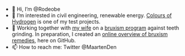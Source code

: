 - 👋 Hi, I’m @Rodeobe
- 👀 I’m interested in civil engineering, renewable energy. [Colours of Hydrogen](https://rodeobe.github.io/coloursofhydrogen/) is one of my test projects.
- 🦷 Working together with [my wife](https://www.fienjonnaert.be) on a [bruxism program](https://www.bruxismacademy.com/) against teeth grinding. In preparation, I created an [online overview of bruxism remedies](http://cureteethgrinding.com/), here on GitHub.
- 📫 How to reach me: Twitter @MaartenDen

<!---
Rodeobe/Rodeobe is a ✨ special ✨ repository because its `README.md` (this file) appears on your GitHub profile.
You can click the Preview link to take a look at your changes.
--->
